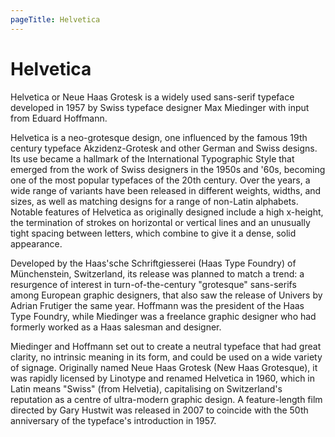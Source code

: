```yaml
---
pageTitle: Helvetica
---
```

# Helvetica
Helvetica or Neue Haas Grotesk is a widely used sans-serif typeface developed in 1957 by Swiss typeface designer Max Miedinger with input from Eduard Hoffmann.

Helvetica is a neo-grotesque design, one influenced by the famous 19th century typeface Akzidenz-Grotesk and other German and Swiss designs. Its use became a hallmark of the International Typographic Style that emerged from the work of Swiss designers in the 1950s and '60s, becoming one of the most popular typefaces of the 20th century. Over the years, a wide range of variants have been released in different weights, widths, and sizes, as well as matching designs for a range of non-Latin alphabets. Notable features of Helvetica as originally designed include a high x-height, the termination of strokes on horizontal or vertical lines and an unusually tight spacing between letters, which combine to give it a dense, solid appearance.

Developed by the Haas'sche Schriftgiesserei (Haas Type Foundry) of Münchenstein, Switzerland, its release was planned to match a trend: a resurgence of interest in turn-of-the-century "grotesque" sans-serifs among European graphic designers, that also saw the release of Univers by Adrian Frutiger the same year. Hoffmann was the president of the Haas Type Foundry, while Miedinger was a freelance graphic designer who had formerly worked as a Haas salesman and designer.

Miedinger and Hoffmann set out to create a neutral typeface that had great clarity, no intrinsic meaning in its form, and could be used on a wide variety of signage. Originally named Neue Haas Grotesk (New Haas Grotesque), it was rapidly licensed by Linotype and renamed Helvetica in 1960, which in Latin means "Swiss" (from Helvetia), capitalising on Switzerland's reputation as a centre of ultra-modern graphic design. A feature-length film directed by Gary Hustwit was released in 2007 to coincide with the 50th anniversary of the typeface's introduction in 1957.